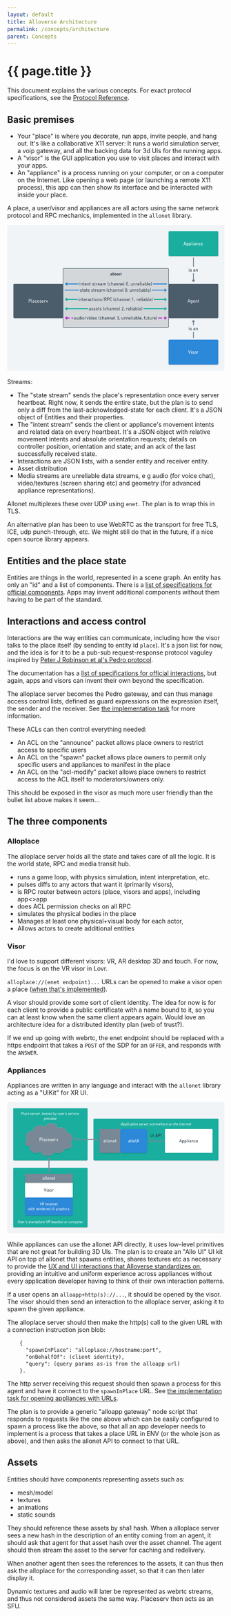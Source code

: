```yaml
---
layout: default
title: Alloverse Architecture
permalink: /concepts/architecture
parent: Concepts
---
```


# {{ page.title }}

This document explains the various concepts. For exact protocol specifications,
see the [Protocol Reference](/protocol-reference).

## Basic premises

- Your "place" is where you decorate, run apps, invite people, and
  hang out. It's like a collaborative X11 server: It runs a world simulation
  server, a voip gateway, and all the backing data for 3d UIs for
  the running apps.
- A "visor" is the GUI application you use to visit places and interact
  with your apps.
- An "appliance" is a process running on your computer, or on a computer
  on the Internet. Like opening a web page (or launching a remote X11
  process), this app can then show its interface and be interacted with
  inside your place.

A place, a user/visor and appliances are all actors using the same network
protocol and RPC mechanics, implemented in the `allonet` library.

![allonet](/assets/images/allonet.png)

Streams:

- The "state stream" sends the place's representation once every
  server heartbeat. Right now, it sends the entire state, but the plan is
  to send only a diff from the last-acknowledged-state for each client. It's
  a JSON object of Entities and their properties.
- The "intent stream" sends the client or appliance's movement intents and
  related data on every heartbeat. It's a JSON object with relative movement
  intents and absolute orientation requests; details on controller position,
  orientation and state; and an ack of the last successfully received state.
- Interactions are JSON lists, with a sender entity and receiver entity.
- Asset distribution
- Media streams are unreliable data streams, e g audio (for voice chat), video/textures (screen sharing etc) and geometry (for advanced appliance representations).

Allonet multiplexes these over UDP using `enet`. The plan is to wrap this in TLS.

An alternative plan has been to use WebRTC as the transport for free TLS, ICE, udp punch-through, etc. We might still do that in the future, if a nice open source library appears.

## Entities and the place state

Entities are things in the world, represented in a scene graph. An entity has only an "id" and a list of components. There is a [list of specifications for official components](/protocol-reference/official-components). Apps may invent additional components without them having to be part of the standard.

## Interactions and access control

Interactions are the way entities can communicate, including how the visor
talks to the place itself (by sending to entity id `place`).
It's a json list for now, and the idea is for it to be a pub-sub
request-response protocol vaguley inspired by [Peter J Robinson et al's
Pedro protocol](http://www.doc.ic.ac.uk/~klc/pedro.pdf).

The documentation has a [list of specifications for official interactions](/protocol-reference/interactions),
but again, apps and visors can invent their own beyond the specification.

The alloplace server becomes the Pedro gateway, and can thus manage access control lists,
defined as guard expressions on the expression itself, the sender and the receiver.
See [the implementation task](https://github.com/alloverse/alloplace/issues/2)
for more information.

These ACLs can then control everything needed:

- An ACL on the "announce" packet allows place owners to restrict access to
  specific users
- An ACL on the "spawn" packet allows place owners to permit only specific
  users and appliances to manifest in the place
- An ACL on the "acl-modify" packet allows place owners to restrict access
  to the ACL itself to moderators/owners only.

This should be exposed in the visor as much more user friendly than the
bullet list above makes it seem...

## The three components

### Alloplace

The alloplace server holds all the state and takes care of all the logic. It is
the world state, RPC and media transit hub.

- runs a game loop, with physics simulation, intent interpretation, etc.
- pulses diffs to any actors that want it (primarily visors),
- is RPC router between actors (place, visors and apps), including app<>app
- does ACL permission checks on all RPC
- simulates the physical bodies in the place
- Manages at least one physical+visual body for each actor,
- Allows actors to create additional entities

### Visor

I'd love to support different visors: VR, AR desktop 3D and touch. For now,
the focus is on the VR visor in Lovr.

`alloplace://(enet endpoint)...` URLs can be opened to make a visor
open a place ([when that's implemented](https://github.com/alloverse/allovisor/issues/1)).

A visor should provide some sort of client identity. The idea for now is for
each client to provide a public certificate with a name bound to it, so you
can at least know when the same client appears again. Would love an architecture
idea for a distributed identity plan (web of trust?).

If we end up going with webrtc, the enet endpoint should be replaced with a https
endpoint that takes a `POST` of the SDP for an `OFFER`, and responds with the `ANSWER`.

### Appliances

Appliances are written in any language and interact with the `allonet` library
acting as a "UIKit" for XR UI.

![alloui](/assets/images/alloui.png)

While appliances can use the allonet API directly, it uses low-level primitives
that are not great for building 3D UIs. The plan is to create an "Allo UI" UI kit
API on top of allonet that spawns entities, shares textures etc as necessary
to provide the [UX and UI interactions that Alloverse standardizes on](writing-apps-with-alloUI),
providing an intuitive and uniform experience across appliances without every
application developer having to think of their own interaction patterns.

If a user opens an `alloapp+http(s)://...`, it should be opened by the visor.
The visor should then send an interaction to the alloplace server, asking it
to spawn the given appliance.

The alloplace server should then make the http(s) call to the given URL with a
connection instruction json blob:

```json-doc
    {
      "spawnInPlace": "alloplace://hostname:port",
      "onBehalfOf": (client identity),
      "query": (query params as-is from the alloapp url)
    }.
```

The http server receiving this request should then spawn a process for this
agent and have it connect to the `spawnInPlace` URL. See [the implementation
task for opening appliances with
URLs](https://github.com/alloverse/alloplace/issues/8).

The plan is to provide a generic "alloapp gateway" node script that responds to
requests like the one above which can be easily configured to spawn a process
like the above, so that all an app developer needs to implement is a process that
takes a place URL in ENV (or the whole json as above), and then asks the allonet
API to connect to that URL.

## Assets

Entities should have components representing assets such as:

- mesh/model
- textures
- animations
- static sounds

They should reference these assets by sha1 hash. When a alloplace server sees a new
hash in the description of an entity coming from an agent, it should ask that
agent for that asset hash over the asset channel. The agent should then stream
the asset to the server for caching and redelivery.

When another agent then sees the references to the assets, it can thus then
ask the alloplace for the corresponding asset, so that it can then later display
it.

Dynamic textures and audio will later be represented as webrtc streams, and thus
not considered assets the same way. Placeserv then acts as an SFU.
